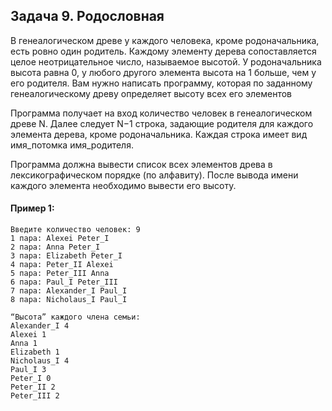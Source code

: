 ## Задача 9. Родословная
В генеалогическом древе у каждого человека, кроме родоначальника, есть ровно один родитель. Каждому элементу дерева сопоставляется целое неотрицательное число, называемое высотой. У родоначальника высота равна 0, у любого другого элемента высота на 1 больше, чем у его родителя. Вам нужно написать программу, которая по заданному генеалогическому древу определяет высоту всех его элементов

Программа получает на вход количество человек в генеалогическом древе N. Далее следует N−1 строка, задающие родителя для каждого элемента дерева, кроме родоначальника. Каждая строка имеет вид имя_потомка имя_родителя.

Программа должна вывести список всех элементов древа в лексикографическом порядке (по алфавиту). После вывода имени каждого элемента необходимо вывести его высоту.

#### Пример 1:
```
Введите количество человек: 9
1 пара: Alexei Peter_I
2 пара: Anna Peter_I
3 пара: Elizabeth Peter_I
4 пара: Peter_II Alexei
5 пара: Peter_III Anna
6 пара: Paul_I Peter_III
7 пара: Alexander_I Paul_I
8 пара: Nicholaus_I Paul_I

“Высота” каждого члена семьи:
Alexander_I 4
Alexei 1
Anna 1
Elizabeth 1
Nicholaus_I 4
Paul_I 3
Peter_I 0
Peter_II 2
Peter_III 2
```